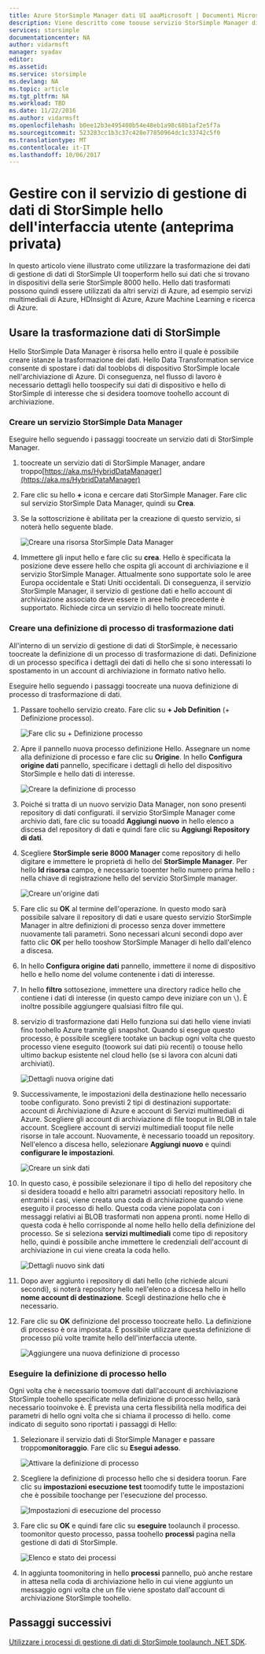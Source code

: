 ```yaml
---
title: Azure StorSimple Manager dati UI aaaMicrosoft | Documenti Microsoft
description: Viene descritto come toouse servizio StorSimple Manager di dati dell'interfaccia utente (anteprima privata)
services: storsimple
documentationcenter: NA
author: vidarmsft
manager: syadav
editor: 
ms.assetid: 
ms.service: storsimple
ms.devlang: NA
ms.topic: article
ms.tgt_pltfrm: NA
ms.workload: TBD
ms.date: 11/22/2016
ms.author: vidarmsft
ms.openlocfilehash: b0ee12b3e495400b54e48eb1a98c68b1af2e5f7a
ms.sourcegitcommit: 523283cc1b3c37c428e77850964dc1c33742c5f0
ms.translationtype: MT
ms.contentlocale: it-IT
ms.lasthandoff: 10/06/2017
---
```

# <a name="manage-using-hello-storsimple-data-manager-service-ui-private-preview"></a>Gestire con il servizio di gestione di dati di StorSimple hello dell'interfaccia utente (anteprima privata)

In questo articolo viene illustrato come utilizzare la trasformazione dei dati di gestione di dati di StorSimple UI tooperform hello sui dati che si trovano in dispositivi della serie StorSimple 8000 hello. Hello dati trasformati possono quindi essere utilizzati da altri servizi di Azure, ad esempio servizi multimediali di Azure, HDInsight di Azure, Azure Machine Learning e ricerca di Azure. 


## <a name="use-storsimple-data-transformation"></a>Usare la trasformazione dati di StorSimple

Hello StorSimple Data Manager è risorsa hello entro il quale è possibile creare istanze la trasformazione dei dati. Hello Data Transformation service consente di spostare i dati dal tooblobs di dispositivo StorSimple locale nell'archiviazione di Azure. Di conseguenza, nel flusso di lavoro è necessario dettagli hello toospecify sui dati di dispositivo e hello di StorSimple di interesse che si desidera toomove toohello account di archiviazione.

### <a name="create-a-storsimple-data-manager-service"></a>Creare un servizio StorSimple Data Manager

Eseguire hello seguendo i passaggi toocreate un servizio dati di StorSimple Manager.

1. toocreate un servizio dati di StorSimple Manager, andare troppo[https://aka.ms/HybridDataManager](https://aka.ms/HybridDataManager)

2. Fare clic su hello  **+**  icona e cercare dati StorSimple Manager. Fare clic sul servizio StorSimple Data Manager, quindi su **Crea**.

3. Se la sottoscrizione è abilitata per la creazione di questo servizio, si noterà hello seguente blade.

    ![Creare una risorsa StorSimple Data Manager](./media/storsimple-data-manager-ui/create-new-data-manager-service.png)

4. Immettere gli input hello e fare clic su **crea**. Hello è specificata la posizione deve essere hello che ospita gli account di archiviazione e il servizio StorSimple Manager. Attualmente sono supportate solo le aree Europa occidentale e Stati Uniti occidentali. Di conseguenza, il servizio StorSimple Manager, il servizio di gestione dati e hello account di archiviazione associato deve essere in aree hello precedente è supportato. Richiede circa un servizio di hello toocreate minuti.

### <a name="create-a-data-transformation-job-definition"></a>Creare una definizione di processo di trasformazione dati

All'interno di un servizio di gestione di dati di StorSimple, è necessario toocreate la definizione di un processo di trasformazione di dati. Definizione di un processo specifica i dettagli dei dati di hello che si sono interessati lo spostamento in un account di archiviazione in formato nativo hello. 

Eseguire hello seguendo i passaggi toocreate una nuova definizione di processo di trasformazione di dati.

1.  Passare toohello servizio creato. Fare clic su **+ Job Definition** (+ Definizione processo).

    ![Fare clic su + Definizione processo](./media/storsimple-data-manager-ui/click-add-job-definition.png)

2. Apre il pannello nuova processo definizione Hello. Assegnare un nome alla definizione di processo e fare clic su **Origine**. In hello **Configura origine dati** pannello, specificare i dettagli di hello del dispositivo StorSimple e hello dati di interesse.

    ![Creare la definizione di processo](./media/storsimple-data-manager-ui//create-new-job-deifnition.png)

3. Poiché si tratta di un nuovo servizio Data Manager, non sono presenti repository di dati configurati. il servizio StorSimple Manager come archivio dati, fare clic su tooadd **Aggiungi nuovo** in hello elenco a discesa del repository di dati e quindi fare clic su **Aggiungi Repository di dati**.

4. Scegliere **StorSimple serie 8000 Manager** come repository di hello digitare e immettere le proprietà di hello del **StorSimple Manager**. Per hello **Id risorsa** campo, è necessario tooenter hello numero prima hello **:** nella chiave di registrazione hello del servizio StorSimple manager.

    ![Creare un'origine dati](./media/storsimple-data-manager-ui/create-new-data-source.png)

5.  Fare clic su **OK** al termine dell'operazione. In questo modo sarà possibile salvare il repository di dati e usare questo servizio StorSimple Manager in altre definizioni di processo senza dover immettere nuovamente tali parametri. Sono necessari alcuni secondi dopo aver fatto clic **OK** per hello tooshow StorSimple Manager di hello dall'elenco a discesa.

6.  In hello **Configura origine dati** pannello, immettere il nome di dispositivo hello e hello nome del volume contenente i dati di interesse.

7.  In hello **filtro** sottosezione, immettere una directory radice hello che contiene i dati di interesse (in questo campo deve iniziare con un `\`). È inoltre possibile aggiungere qualsiasi filtro file qui.

8.  servizio di trasformazione dati Hello funziona sui dati hello viene inviati fino toohello Azure tramite gli snapshot. Quando si esegue questo processo, è possibile scegliere tootake un backup ogni volta che questo processo viene eseguito (toowork sui dati più recenti) o toouse hello ultimo backup esistente nel cloud hello (se si lavora con alcuni dati archiviati).

    ![Dettagli nuova origine dati](./media/storsimple-data-manager-ui/new-data-source-details.png)

9. Successivamente, le impostazioni della destinazione hello necessario toobe configurato. Sono previsti 2 tipi di destinazioni supportate: account di Archiviazione di Azure e account di Servizi multimediali di Azure. Scegliere gli account di archiviazione di file tooput in BLOB in tale account. Scegliere account di servizi multimediali tooput file nelle risorse in tale account. Nuovamente, è necessario tooadd un repository. Nell'elenco a discesa hello, selezionare **Aggiungi nuovo** e quindi **configurare le impostazioni**.

    ![Creare un sink dati](./media/storsimple-data-manager-ui/create-new-data-sink.png)

10. In questo caso, è possibile selezionare il tipo di hello del repository che si desidera tooadd e hello altri parametri associati repository hello. In entrambi i casi, viene creata una coda di archiviazione quando viene eseguito il processo di hello. Questa coda viene popolata con i messaggi relativi ai BLOB trasformati non appena pronti. nome Hello di questa coda è hello corrisponde al nome hello hello della definizione del processo. Se si seleziona **servizi multimediali** come tipo di repository hello, quindi è possibile anche immettere le credenziali dell'account di archiviazione in cui viene creata la coda hello.

    ![Dettagli nuovo sink dati](./media/storsimple-data-manager-ui/new-data-sink-details.png)

11. Dopo aver aggiunto i repository di dati hello (che richiede alcuni secondi), si noterà repository hello nell'elenco a discesa hello in hello **nome account di destinazione**.  Scegli destinazione hello che è necessario.

12. Fare clic su **OK** definizione del processo toocreate hello. La definizione di processo è ora impostata. È possibile utilizzare questa definizione di processo più volte tramite hello dell'interfaccia utente.

    ![Aggiungere una nuova definizione di processo](./media/storsimple-data-manager-ui/add-new-job-definition.png)

### <a name="run-hello-job-definition"></a>Eseguire la definizione di processo hello

Ogni volta che è necessario toomove dati dall'account di archiviazione StorSimple toohello specificate nella definizione di processo hello, sarà necessario tooinvoke è. È prevista una certa flessibilità nella modifica dei parametri di hello ogni volta che si chiama il processo di hello. come indicato di seguito sono riportati i passaggi di Hello:

1. Selezionare il servizio dati di StorSimple Manager e passare troppo**monitoraggio**. Fare clic su **Esegui adesso**.

    ![Attivare la definizione di processo](./media/storsimple-data-manager-ui/run-now.png)

2. Scegliere la definizione di processo hello che si desidera toorun. Fare clic su **impostazioni esecuzione test** toomodify tutte le impostazioni che è possibile toochange per l'esecuzione del processo.

    ![Impostazioni di esecuzione del processo](./media/storsimple-data-manager-ui/run-settings.png)

3. Fare clic su **OK** e quindi fare clic su **eseguire** toolaunch il processo. toomonitor questo processo, passa toohello **processi** pagina nella gestione di dati di StorSimple.

    ![Elenco e stato dei processi](./media/storsimple-data-manager-ui/jobs-list-and-status.png)

4. In aggiunta toomonitoring in hello **processi** pannello, può anche restare in attesa nella coda di archiviazione hello in cui viene aggiunto un messaggio ogni volta che un file viene spostato dall'account di archiviazione StorSimple toohello.


## <a name="next-steps"></a>Passaggi successivi

[Utilizzare i processi di gestione di dati di StorSimple toolaunch .NET SDK](storsimple-data-manager-dotnet-jobs.md).
